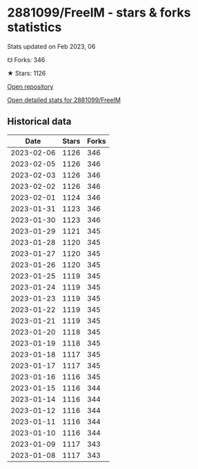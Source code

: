 # 2881099/FreeIM - stars & forks statistics

Stats updated on Feb 2023, 06

☋ Forks: 346

★ Stars: 1126

[Open repository](https://github.com/2881099/FreeIM)

[Open detailed stats for 2881099/FreeIM](https://reviewgithub.com/rep/2881099/FreeIM)

## Historical data
| Date | Stars | Forks |
|------|-------|-------|
| 2023-02-06 | 1126 | 346 | 
| 2023-02-05 | 1126 | 346 | 
| 2023-02-03 | 1126 | 346 | 
| 2023-02-02 | 1126 | 346 | 
| 2023-02-01 | 1124 | 346 | 
| 2023-01-31 | 1123 | 346 | 
| 2023-01-30 | 1123 | 346 | 
| 2023-01-29 | 1121 | 345 | 
| 2023-01-28 | 1120 | 345 | 
| 2023-01-27 | 1120 | 345 | 
| 2023-01-26 | 1120 | 345 | 
| 2023-01-25 | 1119 | 345 | 
| 2023-01-24 | 1119 | 345 | 
| 2023-01-23 | 1119 | 345 | 
| 2023-01-22 | 1119 | 345 | 
| 2023-01-21 | 1119 | 345 | 
| 2023-01-20 | 1118 | 345 | 
| 2023-01-19 | 1118 | 345 | 
| 2023-01-18 | 1117 | 345 | 
| 2023-01-17 | 1117 | 345 | 
| 2023-01-16 | 1116 | 345 | 
| 2023-01-15 | 1116 | 344 | 
| 2023-01-14 | 1116 | 344 | 
| 2023-01-12 | 1116 | 344 | 
| 2023-01-11 | 1116 | 344 | 
| 2023-01-10 | 1116 | 344 | 
| 2023-01-09 | 1117 | 343 | 
| 2023-01-08 | 1117 | 343 | 

